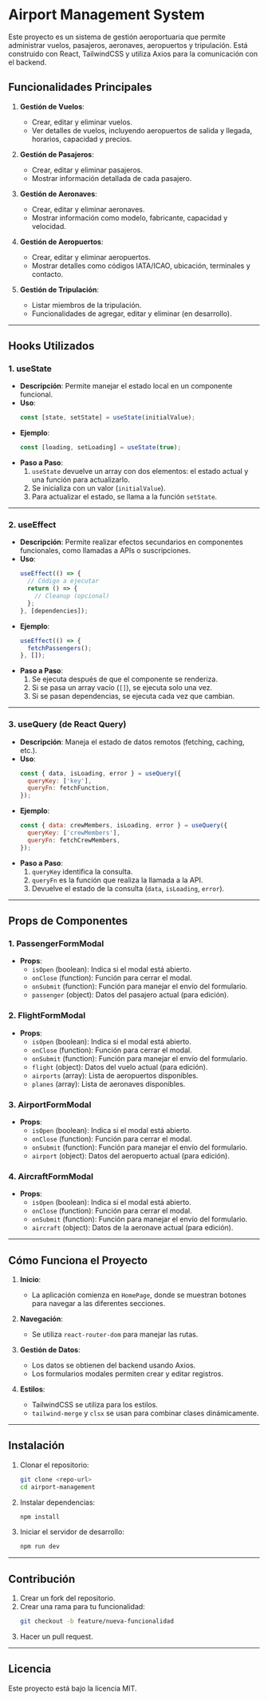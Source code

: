# Airport Management System

Este proyecto es un sistema de gestión aeroportuaria que permite administrar vuelos, pasajeros, aeronaves, aeropuertos y tripulación. Está construido con React, TailwindCSS y utiliza Axios para la comunicación con el backend.

## Funcionalidades Principales

1. **Gestión de Vuelos**:
   - Crear, editar y eliminar vuelos.
   - Ver detalles de vuelos, incluyendo aeropuertos de salida y llegada, horarios, capacidad y precios.

2. **Gestión de Pasajeros**:
   - Crear, editar y eliminar pasajeros.
   - Mostrar información detallada de cada pasajero.

3. **Gestión de Aeronaves**:
   - Crear, editar y eliminar aeronaves.
   - Mostrar información como modelo, fabricante, capacidad y velocidad.

4. **Gestión de Aeropuertos**:
   - Crear, editar y eliminar aeropuertos.
   - Mostrar detalles como códigos IATA/ICAO, ubicación, terminales y contacto.

5. **Gestión de Tripulación**:
   - Listar miembros de la tripulación.
   - Funcionalidades de agregar, editar y eliminar (en desarrollo).

---

## Hooks Utilizados

### 1. **useState**
   - **Descripción**: Permite manejar el estado local en un componente funcional.
   - **Uso**:
     ```javascript
     const [state, setState] = useState(initialValue);
     ```
   - **Ejemplo**:
     ```javascript
     const [loading, setLoading] = useState(true);
     ```
   - **Paso a Paso**:
     1. `useState` devuelve un array con dos elementos: el estado actual y una función para actualizarlo.
     2. Se inicializa con un valor (`initialValue`).
     3. Para actualizar el estado, se llama a la función `setState`.

---

### 2. **useEffect**
   - **Descripción**: Permite realizar efectos secundarios en componentes funcionales, como llamadas a APIs o suscripciones.
   - **Uso**:
     ```javascript
     useEffect(() => {
       // Código a ejecutar
       return () => {
         // Cleanup (opcional)
       };
     }, [dependencies]);
     ```
   - **Ejemplo**:
     ```javascript
     useEffect(() => {
       fetchPassengers();
     }, []);
     ```
   - **Paso a Paso**:
     1. Se ejecuta después de que el componente se renderiza.
     2. Si se pasa un array vacío (`[]`), se ejecuta solo una vez.
     3. Si se pasan dependencias, se ejecuta cada vez que cambian.

---

### 3. **useQuery** (de React Query)
   - **Descripción**: Maneja el estado de datos remotos (fetching, caching, etc.).
   - **Uso**:
     ```javascript
     const { data, isLoading, error } = useQuery({
       queryKey: ['key'],
       queryFn: fetchFunction,
     });
     ```
   - **Ejemplo**:
     ```javascript
     const { data: crewMembers, isLoading, error } = useQuery({
       queryKey: ['crewMembers'],
       queryFn: fetchCrewMembers,
     });
     ```
   - **Paso a Paso**:
     1. `queryKey` identifica la consulta.
     2. `queryFn` es la función que realiza la llamada a la API.
     3. Devuelve el estado de la consulta (`data`, `isLoading`, `error`).

---

## Props de Componentes

### 1. **PassengerFormModal**
   - **Props**:
     - `isOpen` (boolean): Indica si el modal está abierto.
     - `onClose` (function): Función para cerrar el modal.
     - `onSubmit` (function): Función para manejar el envío del formulario.
     - `passenger` (object): Datos del pasajero actual (para edición).

### 2. **FlightFormModal**
   - **Props**:
     - `isOpen` (boolean): Indica si el modal está abierto.
     - `onClose` (function): Función para cerrar el modal.
     - `onSubmit` (function): Función para manejar el envío del formulario.
     - `flight` (object): Datos del vuelo actual (para edición).
     - `airports` (array): Lista de aeropuertos disponibles.
     - `planes` (array): Lista de aeronaves disponibles.

### 3. **AirportFormModal**
   - **Props**:
     - `isOpen` (boolean): Indica si el modal está abierto.
     - `onClose` (function): Función para cerrar el modal.
     - `onSubmit` (function): Función para manejar el envío del formulario.
     - `airport` (object): Datos del aeropuerto actual (para edición).

### 4. **AircraftFormModal**
   - **Props**:
     - `isOpen` (boolean): Indica si el modal está abierto.
     - `onClose` (function): Función para cerrar el modal.
     - `onSubmit` (function): Función para manejar el envío del formulario.
     - `aircraft` (object): Datos de la aeronave actual (para edición).

---

## Cómo Funciona el Proyecto

1. **Inicio**:
   - La aplicación comienza en `HomePage`, donde se muestran botones para navegar a las diferentes secciones.

2. **Navegación**:
   - Se utiliza `react-router-dom` para manejar las rutas.

3. **Gestión de Datos**:
   - Los datos se obtienen del backend usando Axios.
   - Los formularios modales permiten crear y editar registros.

4. **Estilos**:
   - TailwindCSS se utiliza para los estilos.
   - `tailwind-merge` y `clsx` se usan para combinar clases dinámicamente.

---

## Instalación

1. Clonar el repositorio:
   ```bash
   git clone <repo-url>
   cd airport-management
   ```

2. Instalar dependencias:
   ```bash
   npm install
   ```

3. Iniciar el servidor de desarrollo:
   ```bash
   npm run dev
   ```

---

## Contribución

1. Crear un fork del repositorio.
2. Crear una rama para tu funcionalidad:
   ```bash
   git checkout -b feature/nueva-funcionalidad
   ```
3. Hacer un pull request.

---

## Licencia

Este proyecto está bajo la licencia MIT.

